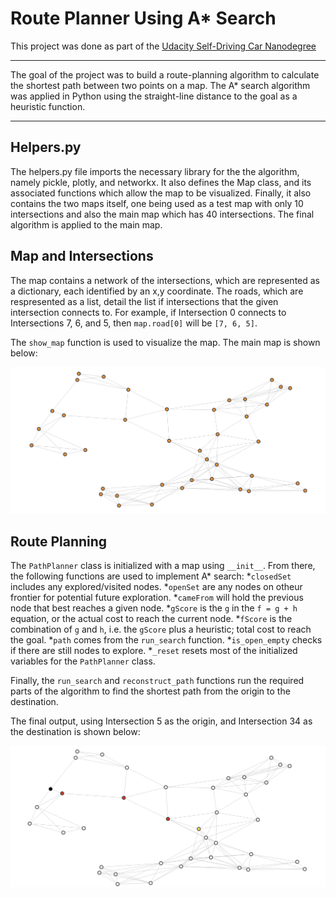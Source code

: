 # Route Planner Using A* Search

This project was done as part of the [Udacity Self-Driving Car Nanodegree](http://www.udacity.com/drive)

---

The goal of the project was to build a route-planning algorithm to calculate the shortest path between two points on a map.
The A* search algorithm was applied in Python using the straight-line distance to the goal as a heuristic function.

---  

## Helpers.py

The helpers.py file imports the necessary library for the the algorithm, namely pickle, plotly, and networkx. It also defines the Map class, and its associated functions which allow the map to be visualized. Finally, it also contains the two maps itself, one being used as a test map with only 10 intersections and also the main map which has 40 intersections. The final algorithm is applied to the main map.

## Map and Intersections

The map contains a network of the intersections, which are represented as a dictionary, each identified by an x,y coordinate. The roads, which are respresented as a list, detail the list if intersections that the given intersection connects to. For example, if Intersection 0 connects to Intersections 7, 6, and 5, then `map.road[0]` will be `[7, 6, 5]`.

The `show_map` function is used to visualize the map. The main map is shown below:

![Main Map](./images/full_map.png)

## Route Planning

The `PathPlanner` class is initialized with a map using `__init__`. From there, the following functions are used to implement A* search:
*`closedSet` includes any explored/visited nodes.
*`openSet` are any nodes on otheur frontier for potential future exploration.
*`cameFrom` will hold the previous node that best reaches a given node.
*`gScore` is the `g` in the `f = g + h` equation, or the actual cost to reach the current node.
*`fScore` is the combination of `g` and `h`, i.e. the `gScore` plus a heuristic; total cost to reach the goal.
*`path` comes from the `run_search` function.
*`is_open_empty` checks if there are still nodes to explore.
*`_reset` resets most of the initialized variables for the `PathPlanner` class.

Finally, the `run_search` and `reconstruct_path` functions run the required parts of the algorithm to find the shortest path from the origin to the destination.

The final output, using Intersection 5 as the origin, and Intersection 34 as the destination is shown below:

![Output Map](./images/map_routed.png)